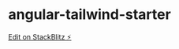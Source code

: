 # angular-tailwind-starter

[Edit on StackBlitz ⚡️](https://stackblitz.com/edit/angular-tailwind-starter)